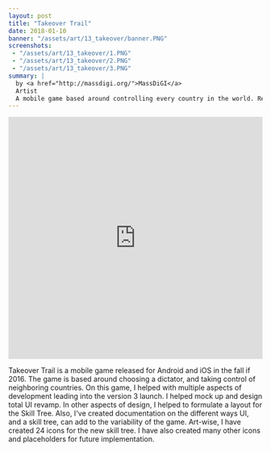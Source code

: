 ```yaml
---
layout: post
title: "Takeover Trail"
date: 2018-01-10
banner: "/assets/art/13_takeover/banner.PNG"
screenshots:
 - "/assets/art/13_takeover/1.PNG"
 - "/assets/art/13_takeover/2.PNG"
 - "/assets/art/13_takeover/3.PNG"
summary: |
  by <a href="http://massdigi.org/">MassDiGI</a>
  Artist
  A mobile game based around controlling every country in the world. Released in Fall of 2016 on Android and iOS devices.
---
```

<iframe width="100%" height="480" src="https://www.youtube.com/embed/oOQ1fkeMOOE" frameborder="0" allow="autoplay; encrypted-media" allowfullscreen></iframe>

Takeover Trail is a mobile game released for Android and iOS in the fall if 2016. The game is based around choosing a dictator, and taking control of neighboring countries. On this game, I helped with multiple aspects of development leading into the version 3 launch. I helped mock up and design total UI revamp. In other aspects of design, I helped to formulate a layout for the Skill Tree. Also, I've created documentation on the different ways UI, and a skill tree, can add to the variability of the game. Art-wise, I have created 24 icons for the new skill tree. I have also created many other icons and placeholders for future implementation.
